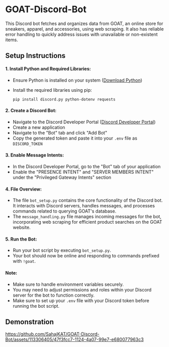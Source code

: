 # GOAT-Discord-Bot

This Discord bot fetches and organizes data from GOAT, an online store for sneakers, apparel, and accessories, using web scraping. It also has reliable error handling to quickly address issues with unavailable or non-existent items.

## Setup Instructions

#### 1. Install Python and Required Libraries:
   - Ensure Python is installed on your system ([Download Python](https://www.python.org/))
   - Install the required libraries using pip:
     
     ```
     pip install discord.py python-dotenv requests
     ```

#### 2. Create a Discord Bot:
   - Navigate to the Discord Developer Portal ([Discord Developer Portal](https://discord.com/developers/applications))
   - Create a new application
   - Navigate to the "Bot" tab and click "Add Bot"
   - Copy the generated token and paste it into your `.env` file as `DISCORD_TOKEN`

#### 3. Enable Message Intents:
   - In the Discord Developer Portal, go to the "Bot" tab of your application
   - Enable the "PRESENCE INTENT" and "SERVER MEMBERS INTENT" under the "Privileged Gateway Intents" section

#### 4. File Overview:
   - The file `bot_setup.py` contains the core functionality of the Discord bot. It interacts with Discord servers, handles messages, and processes commands related to querying GOAT's database.
   - The `message_handling.py` file manages incoming messages for the bot, incorporating web scraping for efficient product searches on the GOAT website.

#### 5. Run the Bot:
   - Run your bot script by executing `bot_setup.py`.
   - Your bot should now be online and responding to commands prefixed with `!goat`.

#### Note:
   - Make sure to handle environment variables securely.
   - You may need to adjust permissions and roles within your Discord server for the bot to function correctly.
   - Make sure to set up your `.env` file with your Discord token before running the bot script.
  
## Demonstration 
https://github.com/SahajKAT/GOAT-Discord-Bot/assets/113306405/47f3fcc7-1124-4a07-99e7-e680077963c3

